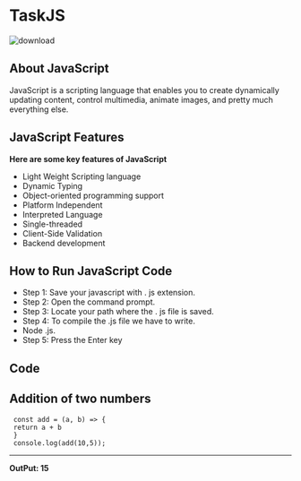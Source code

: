 # TaskJS
![download](https://github.com/kotabhavishya-abn/TaskJS/assets/154918008/981fd2eb-afa7-469f-bb06-4f7bad647abd)
## About JavaScript
JavaScript is a scripting language that enables you to create dynamically updating content, control multimedia, animate images, and pretty much everything else.

## JavaScript Features
 **Here are some key features of JavaScript**
* Light Weight Scripting language
* Dynamic Typing
* Object-oriented programming support
* Platform Independent
* Interpreted Language
* Single-threaded
* Client-Side Validation
* Backend development

## How to Run JavaScript Code
* Step 1: Save your javascript with . js extension.
* Step 2: Open the command prompt.
* Step 3: Locate your path where the . js file is saved.
* Step 4: To compile the .js file we have to write.
* Node <Filename>.js.
* Step 5: Press the Enter key
## Code
Addition of two numbers
---  
     const add = (a, b) => {
     return a + b
     }
     console.log(add(10,5));
---
**OutPut: 15**
